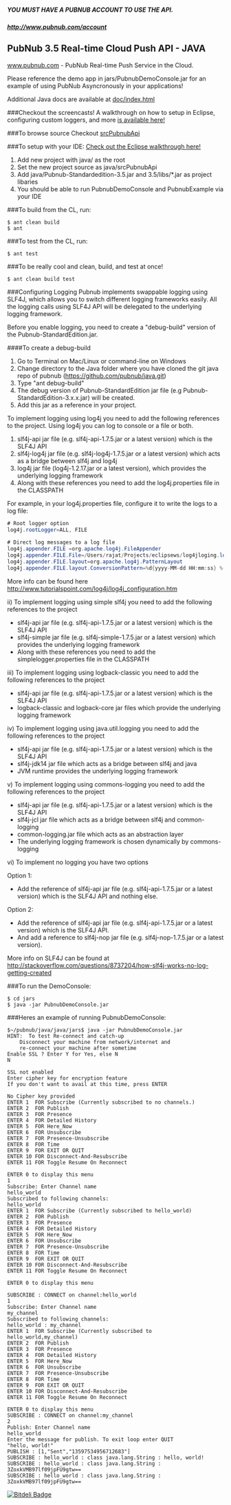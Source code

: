 ##### YOU MUST HAVE A PUBNUB ACCOUNT TO USE THE API.
##### http://www.pubnub.com/account

## PubNub 3.5 Real-time Cloud Push API - JAVA

www.pubnub.com - PubNub Real-time Push Service in the Cloud. 

Please reference the demo app in jars/PubnubDemoConsole.jar for an example of using PubNub
Asyncronously in your applications!

Additional Java docs are available at [doc/index.html](doc/index.html)

###Checkout the screencasts!
A walkthrough on how to setup in Eclipse, configuring custom loggers, and more [is available here!](https://vimeo.com/pubnub/videos/search:java/sort:date)

###To browse source
Checkout [srcPubnubApi](/java/srcPubnubApi)

###To setup with your IDE:
[Check out the Eclipse walkthrough here!](https://vimeo.com/69587309)

1. Add new project with java/ as the root
2. Set the new project source as java/srcPubnubApi
3. Add java/Pubnub-Standardedition-3.5.jar and 3.5/libs/*.jar as project libaries
4. You should be able to run PubnubDemoConsole and PubnubExample via your IDE

###To build from the CL, run:
```
$ ant clean build
$ ant
```

###To test from the CL, run:
```
$ ant test
```

###To be really cool and clean, build, and test at once!
```
$ ant clean build test
```

###Configuring Logging
Pubnub implements swappable logging using SLF4J, which allows you to switch different logging frameworks easily. All the logging calls using SLF4J API will be delegated to the underlying logging framework.

Before you enable logging, you need to create a "debug-build" version of the Pubnub-StandardEdition.jar.

####To create a debug-build

1. Go to Terminal on Mac/Linux or command-line on Windows
2. Change directory to the Java folder where you have cloned the git java repo of pubnub (https://github.com/pubnub/java.git)
3. Type "ant debug-build"
4. The debug version of Pubnub-StandardEdition jar file (e.g Pubnub-StandardEdition-3.x.x.jar) will be created.
5. Add this jar as a reference in your project.

To implement logging using log4j you need to add the following references to the project. Using log4j you can log to console or a file or both.

1. slf4j-api jar file (e.g. slf4j-api-1.7.5.jar or a latest version) which is the SLF4J API
2. slf4j-log4j jar file (e.g. slf4j-log4j-1.7.5.jar or a latest version) which acts as a bridge between slf4j and log4j
3. log4j jar file (log4j-1.2.17.jar or a latest version), which provides the underlying logging framework
4. Along with these references you need to add the log4j.properties file in the CLASSPATH

For example, in your log4j.properties file, configure it to write the logs to a log file:
```java
# Root logger option
log4j.rootLogger=ALL, FILE
 
# Direct log messages to a log file
log4j.appender.FILE =org.apache.log4j.FileAppender
log4j.appender.FILE.File=/Users/rajat/Projects/eclipsews/log4jloging.log
log4j.appender.FILE.layout=org.apache.log4j.PatternLayout
log4j.appender.FILE.layout.ConversionPattern=%d{yyyy-MM-dd HH:mm:ss} %-5p %c{1}:%L - %m%n
```

More info can be found here http://www.tutorialspoint.com/log4j/log4j_configuration.htm


ii) To implement logging using simple slf4j you need to add the following references to the project
- slf4j-api jar file (e.g. slf4j-api-1.7.5.jar or a latest version) which is the SLF4J API
- slf4j-simple jar file (e.g. slf4j-simple-1.7.5.jar or a latest version) which provides the underlying logging framework
- Along with these references you need to add the simplelogger.properties file in the CLASSPATH

iii) To implement logging using logback-classic you need to add the following references to the project
- slf4j-api jar file (e.g. slf4j-api-1.7.5.jar or a latest version) which is the SLF4J API
- logback-classic and logback-core jar files which provide the underlying logging framework

iv) To implement logging using java.util.logging you need to add the following references to the project
- slf4j-api jar file (e.g. slf4j-api-1.7.5.jar or a latest version) which is the SLF4J API
- slf4j-jdk14 jar file which acts as a bridge between slf4j and java
- JVM runtime provides the underlying logging framework

v) To implement logging using commons-logging you need to add the following references to the project
- slf4j-api jar file (e.g. slf4j-api-1.7.5.jar or a latest version) which is the SLF4J API
- slf4j-jcl jar file which acts as a bridge between slf4j and common-logging
- common-logging.jar file which acts as an abstraction layer
- The underlying logging framework is chosen dynamically by commons-logging

vi) To implement no logging you have two options

Option 1:
- Add the reference of slf4j-api jar file (e.g. slf4j-api-1.7.5.jar or a latest version) which is the SLF4J API and nothing else.

Option 2:
- Add the reference of slf4j-api jar file (e.g. slf4j-api-1.7.5.jar or a latest version) which is the SLF4J API.
- And add a reference to slf4j-nop jar file (e.g. slf4j-nop-1.7.5.jar or a latest version).


More info on SLF4J can be found at http://stackoverflow.com/questions/8737204/how-slf4j-works-no-log-getting-created

###To run the DemoConsole:
```
$ cd jars
$ java -jar PubnubDemoConsole.jar
```

###Heres an example of running PubnubDemoConsole:

```
$~/pubnub/java/java/jars$ java -jar PubnubDemoConsole.jar 
HINT:  To test Re-connect and catch-up
	Disconnect your machine from network/internet and
	re-connect your machine after sometime
Enable SSL ? Enter Y for Yes, else N
N

SSL not enabled
Enter cipher key for encryption feature
If you don't want to avail at this time, press ENTER

No Cipher key provided
ENTER 1  FOR Subscribe (Currently subscribed to no channels.)
ENTER 2  FOR Publish
ENTER 3  FOR Presence
ENTER 4  FOR Detailed History
ENTER 5  FOR Here_Now
ENTER 6  FOR Unsubscribe
ENTER 7  FOR Presence-Unsubscribe
ENTER 8  FOR Time
ENTER 9  FOR EXIT OR QUIT
ENTER 10 FOR Disconnect-And-Resubscribe
ENTER 11 FOR Toggle Resume On Reconnect

ENTER 0 to display this menu
1
Subscribe: Enter Channel name
hello_world
Subscribed to following channels: 
hello_world
ENTER 1  FOR Subscribe (Currently subscribed to hello_world)
ENTER 2  FOR Publish
ENTER 3  FOR Presence
ENTER 4  FOR Detailed History
ENTER 5  FOR Here_Now
ENTER 6  FOR Unsubscribe
ENTER 7  FOR Presence-Unsubscribe
ENTER 8  FOR Time
ENTER 9  FOR EXIT OR QUIT
ENTER 10 FOR Disconnect-And-Resubscribe
ENTER 11 FOR Toggle Resume On Reconnect

ENTER 0 to display this menu

SUBSCRIBE : CONNECT on channel:hello_world
1
Subscribe: Enter Channel name
my_channel
Subscribed to following channels: 
hello_world : my_channel
ENTER 1  FOR Subscribe (Currently subscribed to hello_world,my_channel)
ENTER 2  FOR Publish
ENTER 3  FOR Presence
ENTER 4  FOR Detailed History
ENTER 5  FOR Here_Now
ENTER 6  FOR Unsubscribe
ENTER 7  FOR Presence-Unsubscribe
ENTER 8  FOR Time
ENTER 9  FOR EXIT OR QUIT
ENTER 10 FOR Disconnect-And-Resubscribe
ENTER 11 FOR Toggle Resume On Reconnect

ENTER 0 to display this menu
SUBSCRIBE : CONNECT on channel:my_channel
2
Publish: Enter Channel name
hello_world
Enter the message for publish. To exit loop enter QUIT
"hello, world!"
PUBLISH : [1,"Sent","13597534956712683"]
SUBSCRIBE : hello_world : class java.lang.String : hello, world!
SUBSCRIBE : hello_world : class java.lang.String : 3ZoxkVMB97lf09jpFU9gtw==
SUBSCRIBE : hello_world : class java.lang.String : 3ZoxkVMB97lf09jpFU9gtw==
```
[![Bitdeli Badge](https://d2weczhvl823v0.cloudfront.net/pubnub/java/trend.png)](https://bitdeli.com/free "Bitdeli Badge")
